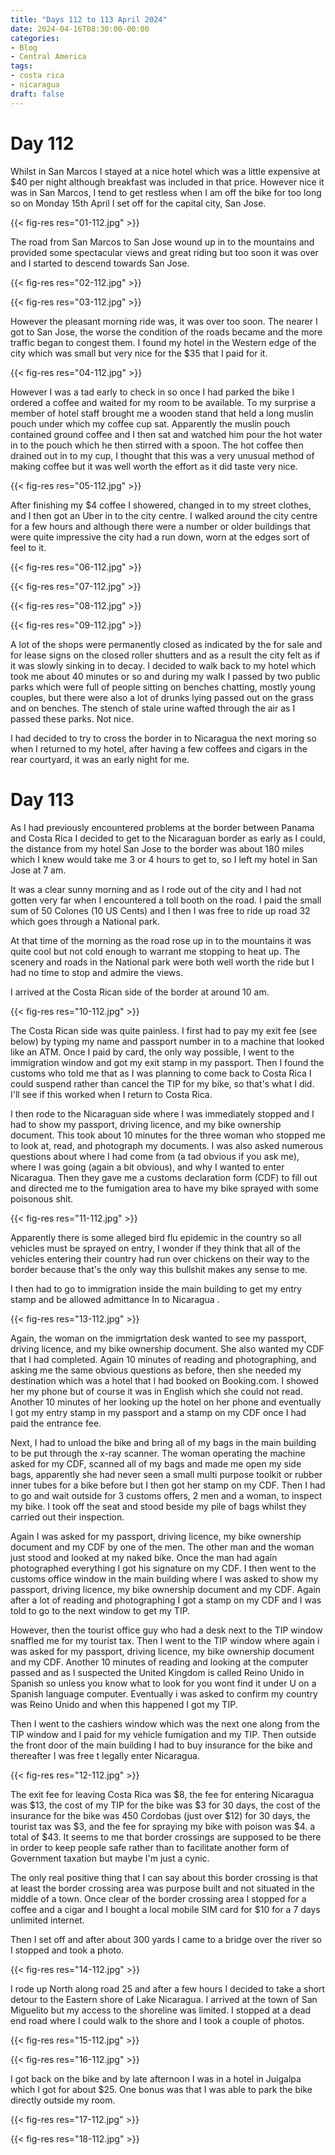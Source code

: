 ```yaml
---
title: "Days 112 to 113 April 2024"
date: 2024-04-16T08:30:00-00:00
categories:
- Blog
- Central America
tags:
- costa rica
- nicaragua
draft: false
---
```


# Day 112

Whilst in San Marcos I stayed at a nice hotel which was a little expensive at $40 per night although breakfast was included in that price. However nice it was in San Marcos, I tend to get restless when I am off the bike for too long so on Monday 15th April I set off for the capital city, San Jose.

{{< fig-res res="01-112.jpg" >}}

<!--more-->

The road from San Marcos to San Jose wound up in to the mountains and provided some spectacular views and great riding but too soon it was over and I started to descend towards San Jose. 

{{< fig-res res="02-112.jpg" >}}

{{< fig-res res="03-112.jpg" >}}

However the pleasant morning ride was, it was over too soon. The nearer I got to San Jose, the worse the condition of the roads became and the more traffic began to congest them. I found my hotel in the Western edge of the city which was small but very nice for the $35 that I paid for it.

{{< fig-res res="04-112.jpg" >}}

However I was a tad early to check in so once I had parked the bike I ordered a coffee and waited for my room to be available. To my surprise a member of hotel staff brought me a wooden stand that held a long muslin pouch under which my coffee cup sat. Apparently the muslin pouch contained ground coffee and I then sat and watched him pour the hot water in to the pouch which he then stirred with a spoon. The hot coffee then drained out in to my cup, I thought that this was a very unusual method of making coffee but it was well worth the effort as it did taste very nice.

{{< fig-res res="05-112.jpg" >}}

 After finishing my $4 coffee I showered, changed in to my street clothes, and I then got an Uber in to the city centre. I walked around the city centre for a few hours and although there were a number or older buildings that were quite impressive the city had a run down, worn at the edges sort of feel to it. 

{{< fig-res res="06-112.jpg" >}}

{{< fig-res res="07-112.jpg" >}}

{{< fig-res res="08-112.jpg" >}}

{{< fig-res res="09-112.jpg" >}}

 A lot of the shops were permanently closed as indicated by the for sale and for lease signs on the closed roller shutters and as a result the city felt as if it was slowly sinking in to decay. I decided to walk back to my hotel which took me about 40 minutes or so and during my walk I passed by two public parks which were full of people sitting on benches chatting, mostly young couples, but there were also a lot of drunks lying passed out on the grass and on benches. The stench of stale urine wafted through the air as I passed these parks. Not nice.

 I had decided to try to cross the border in to Nicaragua the next moring so when I returned to my hotel, after having a few coffees and cigars in the rear courtyard, it was an early night for me.

# Day 113

As I had previously encountered problems at the border between Panama and Costa Rica I decided to get to the Nicaraguan border as early as I could, the distance from my hotel San Jose to the border was about 180 miles which I knew would take me 3 or 4 hours to get to, so I left my hotel in San Jose at 7 am. 

It was a clear sunny morning and as I rode out of the city and I had not gotten very far when I encountered a toll booth on the road. I paid the small sum of 50 Colones (10 US Cents) and I then I was free to ride up road 32 which goes through a National park. 

At that time of the morning as the road rose up in to the mountains it was quite cool but not cold enough to warrant me stopping to heat up. The scenery and roads in the National park were both well worth the ride but I had no time to stop and admire the views. 

I arrived at the Costa Rican side of the border at around 10 am.

{{< fig-res res="10-112.jpg" >}}

The Costa Rican side was quite painless. I first had to pay my exit fee (see below) by typing my name and passport number in to a machine that looked like an ATM. Once I paid by card, the only way possible, I went to the immigration window and got my exit stamp in my passport. Then I found the customs who told me that as I was planning to come back to Costa Rica I could suspend rather than cancel the TIP for my bike, so that's what I did. I'll see if this worked when I return to Costa Rica.

I then rode to the Nicaraguan side where I was immediately stopped and I had to show my passport, driving licence, and my bike ownership document. This took about 10 minutes for the three woman who stopped me to look at, read, and photograph my documents. I was also asked numerous questions about where I had come from (a tad obvious if you ask me), where I was going (again a bit obvious), and why I wanted to enter Nicaragua. Then they gave me a customs declaration form (CDF) to fill out and directed me to the fumigation area to have my bike sprayed with some poisonous shit.

{{< fig-res res="11-112.jpg" >}}

Apparently there is some alleged bird flu epidemic in the country so all vehicles must be sprayed on entry, I wonder if they think that all of the vehicles entering their country had run over chickens on their way to the border because that's the only way this bullshit makes any sense to me.

I then had to go to immigration inside the main building to get my entry stamp and be allowed admittance In to Nicaragua . 

{{< fig-res res="13-112.jpg" >}}

Again, the woman on the immigrtation desk wanted to see my passport, driving licence, and my bike ownership document. She also wanted my CDF that I had completed. Again 10 minutes of reading and photographing, and asking me the same obvious questions as before, then she needed my destination which was a hotel that I had booked on Booking.com. I showed her my phone but of course it was in English which she could not read. Another 10 minutes of her looking up the hotel on her phone and eventually I got my entry stamp in my passport and a stamp on my CDF once I had paid the entrance fee.

Next, I had to unload the bike and bring all of my bags in the main building to be put through the x-ray scanner. The woman operating the machine asked for my CDF, scanned all of my bags and made me open my side bags, apparently she had never seen a small multi purpose toolkit or rubber inner tubes for a bike before but I then got her stamp on my CDF. Then I had to go and wait outside for 3 customs offers, 2 men and a woman, to inspect my bike. I took off the seat and stood beside my pile of bags whilst they carried out their inspection. 

Again I was asked for my passport, driving licence, my bike ownership document and my CDF by one of the men. The other man and the woman just stood and looked at my naked bike. Once the man had again photographed everything I got his signature on my CDF. I then went to the customs office window in the main building where I was asked to show my passport, driving licence, my bike ownership document and my CDF. Again after a lot of reading and photographing I got a stamp on my CDF and I was told to go to the next window to get my TIP.

However, then the tourist office guy who had a desk next to the TIP window snaffled me for my tourist tax. Then I went to the TIP window where again i was asked for my passport, driving licence, my bike ownership document and my CDF. Another 10 minutes of reading and looking at the computer passed and as I suspected the United Kingdom is called Reino Unido in Spanish so unless you know what to look for you wont find it under U on a Spanish language computer. Eventually i was asked to confirm my country was Reino Unido and when this happened I got my TIP.

Then I went to the cashiers window which was the next one along from the TIP window and I paid for my vehicle fumigation and my TIP. Then outside the front door of the main building I had to buy insurance for the bike and thereafter I was free t legally enter Nicaragua.

{{< fig-res res="12-112.jpg" >}}

The exit fee for leaving Costa Rica was $8, the fee for entering Nicaragua was $13, the cost of my TIP for the bike was $3 for 30 days, the cost of the insurance for the bike was 450 Cordobas (just over $12) for 30 days, the tourist tax was $3, and the fee for spraying my bike with poison was $4. a total of $43. It seems to me that border crossings are supposed to be there in order to keep people safe rather than to facilitate another form of Government taxation but maybe I'm just a cynic.

The only real positive thing that I can say about this border crossing is that at least the border crossing area was purpose built and not situated in the middle of a town. Once clear of the border crossing area I stopped for a coffee and a cigar and I bought a local mobile SIM card for $10 for a 7 days unlimited internet.

Then I set off and after about 300 yards I came to a bridge over the river so I stopped and took a photo.

{{< fig-res res="14-112.jpg" >}}

I rode up North along road 25 and after a few hours I decided to take a short detour to the Eastern shore of Lake Nicaragua. I arrived at the town of San Miguelito but my access to the shoreline was limited. I stopped at a dead end road where I could walk to the shore and I took a couple of photos. 

{{< fig-res res="15-112.jpg" >}}

{{< fig-res res="16-112.jpg" >}}

I got back on the bike and by late afternoon I was in a hotel in Juigalpa which I got for about $25. One bonus was that I was able to park the bike directly outside my room.

{{< fig-res res="17-112.jpg" >}}

{{< fig-res res="18-112.jpg" >}}